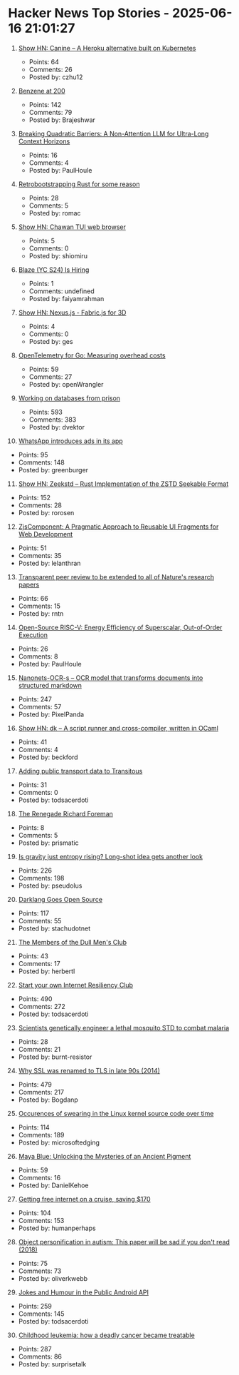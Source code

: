 # Hacker News Top Stories - 2025-06-16 21:01:27

1. [Show HN: Canine – A Heroku alternative built on Kubernetes](https://github.com/czhu12/canine)
   - Points: 64
   - Comments: 26
   - Posted by: czhu12

2. [Benzene at 200](https://www.chemistryworld.com/opinion/benzene-at-200/4021504.article)
   - Points: 142
   - Comments: 79
   - Posted by: Brajeshwar

3. [Breaking Quadratic Barriers: A Non-Attention LLM for Ultra-Long Context Horizons](https://arxiv.org/abs/2506.01963)
   - Points: 16
   - Comments: 4
   - Posted by: PaulHoule

4. [Retrobootstrapping Rust for some reason](https://graydon2.dreamwidth.org/317484.html)
   - Points: 28
   - Comments: 5
   - Posted by: romac

5. [Show HN: Chawan TUI web browser](https://chawan.net/news/chawan-0-2-0.html)
   - Points: 5
   - Comments: 0
   - Posted by: shiomiru

6. [Blaze (YC S24) Is Hiring](https://www.ycombinator.com/companies/blaze-2/jobs/dzNmNuw-junior-software-engineer)
   - Points: 1
   - Comments: undefined
   - Posted by: faiyamrahman

7. [Show HN: Nexus.js - Fabric.js for 3D](https://punk.cam/lab/nexus)
   - Points: 4
   - Comments: 0
   - Posted by: ges

8. [OpenTelemetry for Go: Measuring overhead costs](https://coroot.com/blog/opentelemetry-for-go-measuring-the-overhead/)
   - Points: 59
   - Comments: 27
   - Posted by: openWrangler

9. [Working on databases from prison](https://turso.tech/blog/working-on-databases-from-prison)
   - Points: 593
   - Comments: 383
   - Posted by: dvektor

10. [WhatsApp introduces ads in its app](https://www.nytimes.com/2025/06/16/technology/whatsapp-ads.html)
   - Points: 95
   - Comments: 148
   - Posted by: greenburger

11. [Show HN: Zeekstd – Rust Implementation of the ZSTD Seekable Format](https://github.com/rorosen/zeekstd)
   - Points: 152
   - Comments: 28
   - Posted by: rorosen

12. [ZjsComponent: A Pragmatic Approach to Reusable UI Fragments for Web Development](https://arxiv.org/abs/2506.11016)
   - Points: 51
   - Comments: 35
   - Posted by: lelanthran

13. [Transparent peer review to be extended to all of Nature's research papers](https://www.nature.com/articles/d41586-025-01880-9)
   - Points: 66
   - Comments: 15
   - Posted by: rntn

14. [Open-Source RISC-V: Energy Efficiency of Superscalar, Out-of-Order Execution](https://arxiv.org/abs/2505.24363)
   - Points: 26
   - Comments: 8
   - Posted by: PaulHoule

15. [Nanonets-OCR-s – OCR model that transforms documents into structured markdown](https://huggingface.co/nanonets/Nanonets-OCR-s)
   - Points: 247
   - Comments: 57
   - Posted by: PixelPanda

16. [Show HN: dk – A script runner and cross-compiler, written in OCaml](https://diskuv.com/dk/help/latest/)
   - Points: 41
   - Comments: 4
   - Posted by: beckford

17. [Adding public transport data to Transitous](https://www.volkerkrause.eu/2025/06/14/transitous-adding-data.html)
   - Points: 31
   - Comments: 0
   - Posted by: todsacerdoti

18. [The Renegade Richard Foreman](https://yalereview.org/article/jennifer-krasinski-richard-foreman)
   - Points: 8
   - Comments: 5
   - Posted by: prismatic

19. [Is gravity just entropy rising? Long-shot idea gets another look](https://www.quantamagazine.org/is-gravity-just-entropy-rising-long-shot-idea-gets-another-look-20250613/)
   - Points: 226
   - Comments: 198
   - Posted by: pseudolus

20. [Darklang Goes Open Source](https://blog.darklang.com/darklang-goes-open-source/)
   - Points: 117
   - Comments: 55
   - Posted by: stachudotnet

21. [The Members of the Dull Men's Club](https://www.theguardian.com/society/2025/jun/09/meet-the-members-of-the-dull-mens-club-some-of-them-would-bore-the-ears-off-you)
   - Points: 43
   - Comments: 17
   - Posted by: herbertl

22. [Start your own Internet Resiliency Club](https://bowshock.nl/irc/)
   - Points: 490
   - Comments: 272
   - Posted by: todsacerdoti

23. [Scientists genetically engineer a lethal mosquito STD to combat malaria](https://newatlas.com/biology/genetically-engineered-lethal-mosquito-std-combat-malaria/)
   - Points: 28
   - Comments: 21
   - Posted by: burnt-resistor

24. [Why SSL was renamed to TLS in late 90s (2014)](https://tim.dierks.org/2014/05/security-standards-and-name-changes-in.html)
   - Points: 479
   - Comments: 217
   - Posted by: Bogdanp

25. [Occurences of swearing in the Linux kernel source code over time](https://www.vidarholen.net/contents/wordcount/#fuck*,shit*,damn*,idiot*,retard*,crap*)
   - Points: 114
   - Comments: 189
   - Posted by: microsoftedging

26. [Maya Blue: Unlocking the Mysteries of an Ancient Pigment](https://www.mexicolore.co.uk/maya/home/maya-blue-unlocking-the-mysteries-of-an-ancient-pigment)
   - Points: 59
   - Comments: 16
   - Posted by: DanielKehoe

27. [Getting free internet on a cruise, saving $170](https://angad.me/blog/2025/getting-free-cruise-internet/)
   - Points: 104
   - Comments: 153
   - Posted by: humanperhaps

28. [Object personification in autism: This paper will be sad if you don't read (2018)](https://pubmed.ncbi.nlm.nih.gov/30101594/)
   - Points: 75
   - Comments: 73
   - Posted by: oliverkwebb

29. [Jokes and Humour in the Public Android API](https://voxelmanip.se/2025/06/14/jokes-and-humour-in-the-public-android-api/)
   - Points: 259
   - Comments: 145
   - Posted by: todsacerdoti

30. [Childhood leukemia: how a deadly cancer became treatable](https://ourworldindata.org/childhood-leukemia-treatment-history)
   - Points: 287
   - Comments: 86
   - Posted by: surprisetalk

